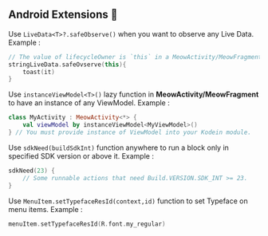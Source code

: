 ## Android Extensions 🧩

Use `LiveData<T>?.safeObserve()` when you want to observe any Live Data. Example : 

```kotlin
// The value of lifecycleOwner is `this` in a MeowActivity/MeowFragment 
stringLiveData.safeOvserve(this){
	toast(it)
}
```

Use `instanceViewModel<T>()` lazy function  in **MeowActivity/MeowFragment** to have an instance of any ViewModel. Example : 

```kotlin
class MyActivity : MeowActivity<*> {
    val viewModel by instanceViewModel<MyViewModel>()
} // You must provide instance of ViewModel into your Kodein module.
```

Use `sdkNeed(buildSdkInt)` function  anywhere to run a block only in specified SDK version or above it. Example : 

```kotlin
sdkNeed(23) {
    // Some runnable actions that need Build.VERSION.SDK_INT >= 23.
}
```

Use `MenuItem.setTypefaceResId(context,id)` function  to set Typeface on menu items. Example : 

```kotlin
menuItem.setTypefaceResId(R.font.my_regular)
```
